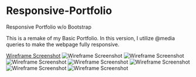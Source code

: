 # Responsive-Portfolio
Responsive Portfolio w/o Bootstrap

This is a remake of my Basic Portfolio. In this version, I utilize @media queries to make the webpage fully responsive. 

[Wireframe Screenshot](/screenshot/980px-about.png)
![Wireframe Screenshot](/screenshot/980px-contact.png)
![Wireframe Screenshot](/screenshot/980px-portfolio.png)
![Wireframe Screenshot](/screenshot/768px-about.png)
![Wireframe Screenshot](/screenshot/768px-contact.png)
![Wireframe Screenshot](/screenshot/640px-about.png)
![Wireframe Screenshot](/screenshot/640px-contact.png)
![Wireframe Screenshot](/screenshot/640px-portfolio.png)

